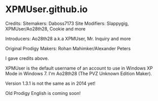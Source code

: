 # XPMUser.github.io

Credits: Sitemakers: Daboss7173 
Site Modifiers: Slappygig, XPMUser/Ao28th28, Cookie and more

Introducers: Ao28th28 a.k.a XPMUser, Mr. Inquiry and more

Original Prodigy Makers: Rohan Mahimker/Alexander Peters

I gave credits above.

XPMUser is the default username of an account to use in Windows XP Mode in Windows 7.
I'm Ao28th28 (The PVZ Unknown Edition Maker).

Version 1.3.1 is not the same as in 2014 yet!

Old Prodigy English is coming soon!
